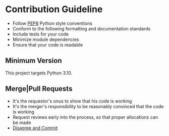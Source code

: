 # Contribution Guideline

<!-- * Use proper Python 3 Syntax -->
* Follow [PEP8](https://www.python.org/dev/peps/pep-0008/) Python style conventions
* Conform to the following formatting and documentation standards 
* Include tests for your code
* Minimize module dependencies
* Ensure that your code is readable

## Minimum Version

This project targets Python 3.10.

## Merge|Pull Requests

* It's the requestor's onus to show that his code is working
* It's the merger's responsibility to be reasonably convinced that the code is working
* Request reviews early into the process, so that proper allocations can be made
* [Disagree and Commit](https://en.wikipedia.org/wiki/Disagree_and_commit)